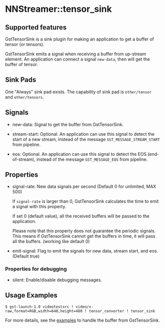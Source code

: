 # NNStreamer::tensor\_sink

## Supported features

GstTensorSink is a sink plugin for making an application to get a buffer of tensor (or tensors).

GstTensorSink emits a signal when receiving a buffer from up-stream element.
An application can connect a signal ```new-data```, then will get the buffer of tensor.

## Sink Pads

One "Always" sink pad exists. The capability of sink pad is ```other/tensor``` and ```other/tensors```.

## Signals

- new-data: Signal to get the buffer from GstTensorSink.

- stream-start: Optional. An application can use this signal to detect the start of a new stream, instead of the message ```GST_MESSAGE_STREAM_START``` from pipeline.

- eos: Optional. An application can use this signal to detect the EOS (end-of-stream), instead of the message ```GST_MESSAGE_EOS``` from pipeline.

## Properties

- signal-rate: New data signals per second (Default 0 for unlimited, MAX 500)

  If ```signal-rate``` is larger than 0, GstTensorSink calculates the time to emit a signal with this property.

  If set 0 (default value), all the received buffers will be passed to the application.

  Please note that this property does not guarantee the periodic signals.
  This means if GstTensorSink cannot get the buffers in time, it will pass all the buffers. (working like default 0)

- emit-signal: Flag to emit the signals for new data, stream start, and eos. (Default true)

### Properties for debugging

- silent: Enable/disable debugging messages.

## Usage Examples

```
$ gst-launch-1.0 videotestsrc ! video/x-raw,format=RGB,width=640,height=480 ! tensor_converter ! tensor_sink
```

For more details, see the [examples](https://github.com/nnsuite/nnstreamer/tree/master/nnstreamer_example/example_sink) to handle the buffer from GstTensorSink.
